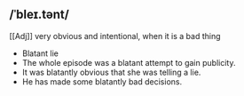 ## /ˈbleɪ.tənt/
[[Adj]]
very obvious and intentional, when it is a bad thing

- Blatant lie 
- The whole episode was a blatant attempt to gain publicity.
- It was blatantly obvious that she was telling a lie.
- He has made some blatantly bad decisions.
